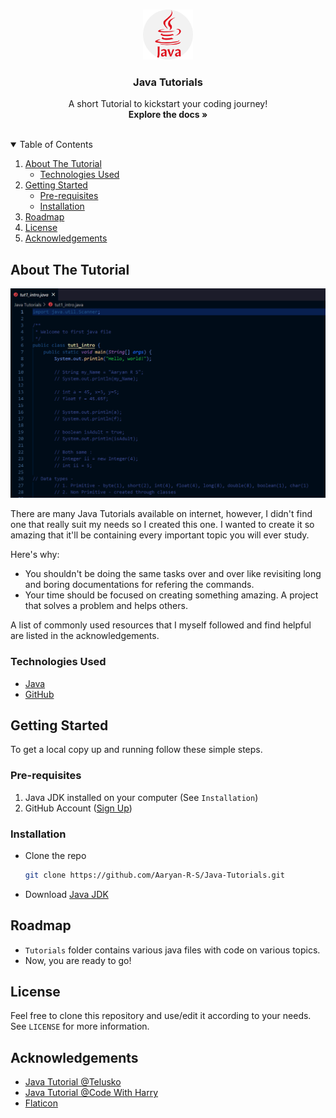 <!-- PROJECT LOGO -->
<br />
<p align="center">
  <a href="https://github.com/Aaryan-R-S/Java-Tutorials">
    <img src="readme-images/logo.png" alt="Logo" width="80" height="80">
  </a>

  <h3 align="center">Java Tutorials</h3>

  <p align="center">
    A short Tutorial to kickstart your coding journey!
    <br />
    <strong>Explore the docs »</strong>
    <br />
    <br />
</p>



<!-- TABLE OF CONTENTS -->
<details open="open">
  <summary>Table of Contents</summary>
  <ol>
    <li>
      <a href="#about-the-tutorial">About The Tutorial</a>
      <ul>
        <li><a href="#technologies-used">Technologies Used</a></li>
      </ul>
    </li>
    <li>
      <a href="#getting-started">Getting Started</a>
      <ul>
        <li><a href="#pre-requisites">Pre-requisites</a></li>
        <li><a href="#installation">Installation</a></li>
      </ul>
    </li>
    <li><a href="#roadmap">Roadmap</a></li>
    <li><a href="#license">License</a></li>
    <li><a href="#acknowledgements">Acknowledgements</a></li>
  </ol>
</details>



<!-- ABOUT THE PROJECT -->
## About The Tutorial

![Product Name Screen Shot][product-screenshot]

There are many Java Tutorials available on internet, however, I didn't find one that really suit my needs so I created this  one. I wanted to create it so amazing that it'll be containing every important topic you will ever study.

Here's why:
* You shouldn't be doing the same tasks over and over like revisiting long and boring documentations for refering the commands.
* Your time should be focused on creating something amazing. A project that solves a problem and helps others.



A list of commonly used resources that I myself followed and find helpful are listed in the acknowledgements.

### Technologies Used
* [Java](https://docs.oracle.com/en/java/)
* [GitHub](https://github.com)



<!-- GETTING STARTED -->
## Getting Started

To get a local copy up and running follow these simple steps.

### Pre-requisites

1. Java JDK installed on your computer (See `Installation`)
2. GitHub Account ([Sign Up](https://github.com))

### Installation

- Clone the repo
   ```sh
   git clone https://github.com/Aaryan-R-S/Java-Tutorials.git
   ```
- Download [Java JDK](https://www.oracle.com/in/java/technologies/javase-downloads.html)

<!-- ROADMAP -->
## Roadmap

- `Tutorials` folder contains various java files with code on various topics.
- Now, you are ready to go!


<!-- LICENSE -->
## License

Feel free to clone this repository and use/edit it according to your needs.
<br>
See `LICENSE` for more information.


<!-- ACKNOWLEDGEMENTS -->
## Acknowledgements
* [Java Tutorial @Telusko](https://youtu.be/8cm1x4bC610)
* [Java Tutorial @Code With Harry](https://youtu.be/rV_3Lewxx6o)
* [Flaticon](https://flaticon.com)


<!-- MARKDOWN LINKS & IMAGES -->
[product-screenshot]: readme-images/screenshot.png
